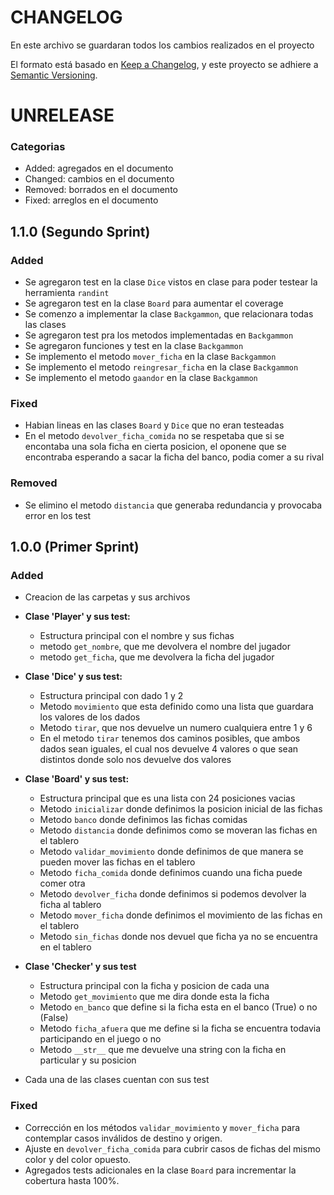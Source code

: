 # CHANGELOG

En este archivo se guardaran todos los cambios realizados en el proyecto

El formato está basado en [Keep a Changelog](https://keepachangelog.com/es-ES/1.0.0/),
y este proyecto se adhiere a [Semantic Versioning](https://semver.org/lang/es/).

# UNRELEASE

### Categorias

- Added: agregados en el documento
- Changed: cambios en el documento
- Removed: borrados en el documento
- Fixed: arreglos en el documento

## 1.1.0 (Segundo Sprint)

### Added

- Se agregaron test en la clase `Dice` vistos en clase para poder testear la herramienta `randint`
- Se agregaron test en la clase `Board` para aumentar el coverage
- Se comenzo a implementar la clase `Backgammon`, que relacionara todas las clases 
- Se agregaron test pra los metodos implementadas en `Backgammon`
- Se agregaron funciones y test en la clase `Backgammon`
- Se implemento el metodo `mover_ficha` en la clase `Backgammon`
- Se implemento el metodo `reingresar_ficha` en la clase `Backgammon`
- Se implemento el metodo `gaandor` en la clase `Backgammon`

### Fixed

- Habian lineas en las clases `Board` y `Dice` que no eran testeadas
- En el metodo `devolver_ficha_comida` no se respetaba que si se encontaba una sola ficha en cierta posicion, el oponene que se encontraba esperando a sacar la ficha del banco, podia comer a su rival 

### Removed

- Se elimino el metodo `distancia` que generaba redundancia y provocaba error en los test

## 1.0.0 (Primer Sprint)

### Added

- Creacion de las carpetas y sus archivos

- **Clase 'Player' y sus test:**
    - Estructura principal con el nombre y sus fichas
    - metodo `get_nombre`, que me devolvera el nombre del jugador
    - metodo `get_ficha`, que me devolvera la ficha del jugador

- **Clase 'Dice' y sus test:**
    - Estructura principal con dado 1 y 2
    - Metodo `movimiento` que esta definido como una lista que guardara los valores de los dados
    - Metodo `tirar`, que nos devuelve un numero cualquiera entre 1 y 6
    - En el metodo `tirar` tenemos dos caminos posibles, que ambos dados sean iguales, el cual nos devuelve 4 valores o que sean distintos donde solo nos devuelve dos valores

- **Clase 'Board' y sus test:**
    - Estructura principal que es una lista con 24 posiciones vacias
    - Metodo `inicializar` donde definimos la posicion inicial de las fichas
    - Metodo `banco` donde definimos las fichas comidas
    - Metodo `distancia` donde definimos como se moveran las fichas en el tablero
    - Metodo `validar_movimiento` donde definimos de que manera se pueden mover las fichas en el tablero
    - Metodo `ficha_comida` donde definimos cuando una ficha puede comer otra
    - Metodo `devolver_ficha` donde definimos si podemos devolver la ficha al tablero
    - Metodo `mover_ficha` donde definimos el movimiento de las fichas en el tablero
    - Metodo `sin_fichas` donde nos devuel que ficha ya no se encuentra en el tablero

- **Clase 'Checker' y sus test**
    - Estructura principal con la ficha y posicion de cada una
    - Metodo `get_movimiento` que me dira donde esta la ficha
    - Metodo `en_banco` que define si la ficha esta en el banco (True) o no (False)
    - Metodo `ficha_afuera` que me define si la ficha se encuentra todavia participando en el juego o no
    - Metodo `__str__` que me devuelve una string con la ficha en particular y su posicion

- Cada una de las clases cuentan con sus test

### Fixed

- Corrección en los métodos `validar_movimiento` y `mover_ficha` para contemplar casos inválidos de destino y origen.  
- Ajuste en `devolver_ficha_comida` para cubrir casos de fichas del mismo color y del color opuesto.  
- Agregados tests adicionales en la clase `Board` para incrementar la cobertura hasta 100%.  